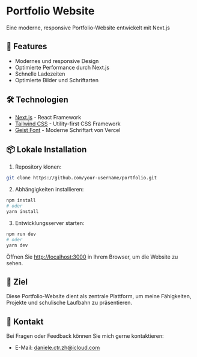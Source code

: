 # Portfolio Website

Eine moderne, responsive Portfolio-Website entwickelt mit Next.js
## 🚀 Features

- Modernes und responsive Design
- Optimierte Performance durch Next.js
- Schnelle Ladezeiten
- Optimierte Bilder und Schriftarten

## 🛠️ Technologien

- [Next.js](https://nextjs.org/) - React Framework
- [Tailwind CSS](https://tailwindcss.com/) - Utility-first CSS Framework
- [Geist Font](https://vercel.com/font) - Moderne Schriftart von Vercel

## 📦 Lokale Installation

1. Repository klonen:
```bash
git clone https://github.com/your-username/portfolio.git
```

2. Abhängigkeiten installieren:
```bash
npm install
# oder
yarn install
```

3. Entwicklungsserver starten:
```bash
npm run dev
# oder
yarn dev
```

Öffnen Sie [http://localhost:3000](http://localhost:3000) in Ihrem Browser, um die Website zu sehen.

## 🎯 Ziel

Diese Portfolio-Website dient als zentrale Plattform, um meine Fähigkeiten, Projekte und schulische Laufbahn zu präsentieren.

## 🤝 Kontakt

Bei Fragen oder Feedback können Sie mich gerne kontaktieren:
- E-Mail: daniele.ctr.zh@icloud.com
